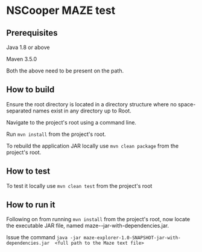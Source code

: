 NSCooper MAZE test
==================


Prerequisites
-------------
Java 1.8 or above

Maven 3.5.0

Both the above need to be present on the path.


How to build
------------
Ensure the root directory is located in a directory structure where no space-separated names exist in any directory up to Root.

Navigate to the project's root using a command line.

Run `mvn install` from the project's root.

To rebuild the application JAR locally use `mvn clean package` from the project's root.  


How to test
------------

To test it locally use `mvn clean test` from the project's root


How to run it
-------------

Following on from running `mvn install` from the project's root, now locate the executable JAR file, named maze-<version>-jar-with-dependencies.jar.

Issue the command  `java -jar maze-explorer-1.0-SNAPSHOT-jar-with-dependencies.jar  <full path to the Maze text file>`
